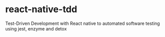 # react-native-tdd

Test-Driven Development with React native to automated software testing using jest, enzyme and detox
